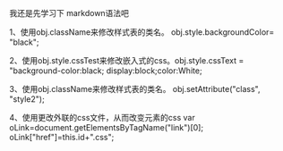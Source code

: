 我还是先学习下 markdown语法吧

1、使用obj.className来修改样式表的类名。 obj.style.backgroundColor= "black";

2、使用obj.style.cssTest来修改嵌入式的css。obj.style.cssText = "background-color:black; display:block;color:White;

3、使用obj.className来修改样式表的类名。 obj.setAttribute("class", "style2");

4、使用更改外联的css文件，从而改变元素的css  var oLink=document.getElementsByTagName("link")[0]; oLink["href"]=this.id+".css";
